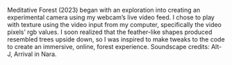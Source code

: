 Meditative Forest (2023) began with an exploration into creating an experimental camera using my webcam’s live video feed. I chose to play with texture using the video input from my computer, specifically the video pixels’ rgb values. I soon realized that the feather-like shapes produced resembled trees upside down, so I was inspired to make tweaks to the code to create an immersive, online, forest experience. Soundscape credits: Alt-J, Arrival in Nara.
